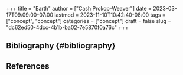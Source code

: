 +++
title = "Earth"
author = ["Cash Prokop-Weaver"]
date = 2023-03-17T09:09:00-07:00
lastmod = 2023-11-10T10:42:40-08:00
tags = ["concept", "concept"]
categories = ["concept"]
draft = false
slug = "dc62ed50-4dcc-4b1b-ba02-7e5870f0a76c"
+++

## Bibliography {#bibliography}

## References

<style>.csl-entry{text-indent: -1.5em; margin-left: 1.5em;}</style><div class="csl-bib-body">
</div>

